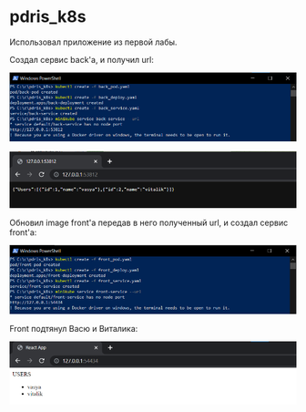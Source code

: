 # pdris_k8s

Использовал приложение из первой лабы.

Создал сервис back'a, и получил url:



![](https://github.com/cry20011/pdris_k8s/blob/main/images/back_service.png)

![](https://github.com/cry20011/pdris_k8s/blob/main/images/back_app.png)

Обновил image front'a передав в него полученный url, и создал сервис front'a:

![](https://github.com/cry20011/pdris_k8s/blob/main/images/front_service.png)

Front подтянул Васю и Виталика:

![](https://github.com/cry20011/pdris_k8s/blob/main/images/front_app.png)
